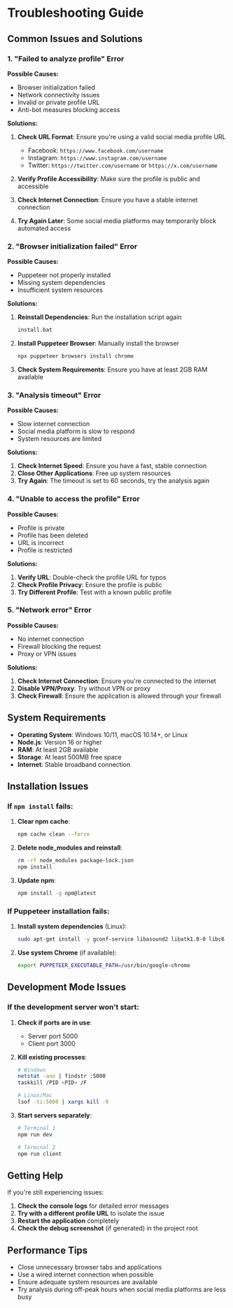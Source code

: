 # Troubleshooting Guide

## Common Issues and Solutions

### 1. "Failed to analyze profile" Error

**Possible Causes:**
- Browser initialization failed
- Network connectivity issues
- Invalid or private profile URL
- Anti-bot measures blocking access

**Solutions:**
1. **Check URL Format**: Ensure you're using a valid social media profile URL
   - Facebook: `https://www.facebook.com/username`
   - Instagram: `https://www.instagram.com/username`
   - Twitter: `https://twitter.com/username` or `https://x.com/username`

2. **Verify Profile Accessibility**: Make sure the profile is public and accessible

3. **Check Internet Connection**: Ensure you have a stable internet connection

4. **Try Again Later**: Some social media platforms may temporarily block automated access

### 2. "Browser initialization failed" Error

**Possible Causes:**
- Puppeteer not properly installed
- Missing system dependencies
- Insufficient system resources

**Solutions:**
1. **Reinstall Dependencies**: Run the installation script again
   ```bash
   install.bat
   ```

2. **Install Puppeteer Browser**: Manually install the browser
   ```bash
   npx puppeteer browsers install chrome
   ```

3. **Check System Requirements**: Ensure you have at least 2GB RAM available

### 3. "Analysis timeout" Error

**Possible Causes:**
- Slow internet connection
- Social media platform is slow to respond
- System resources are limited

**Solutions:**
1. **Check Internet Speed**: Ensure you have a fast, stable connection
2. **Close Other Applications**: Free up system resources
3. **Try Again**: The timeout is set to 60 seconds, try the analysis again

### 4. "Unable to access the profile" Error

**Possible Causes:**
- Profile is private
- Profile has been deleted
- URL is incorrect
- Profile is restricted

**Solutions:**
1. **Verify URL**: Double-check the profile URL for typos
2. **Check Profile Privacy**: Ensure the profile is public
3. **Try Different Profile**: Test with a known public profile

### 5. "Network error" Error

**Possible Causes:**
- No internet connection
- Firewall blocking the request
- Proxy or VPN issues

**Solutions:**
1. **Check Internet Connection**: Ensure you're connected to the internet
2. **Disable VPN/Proxy**: Try without VPN or proxy
3. **Check Firewall**: Ensure the application is allowed through your firewall

## System Requirements

- **Operating System**: Windows 10/11, macOS 10.14+, or Linux
- **Node.js**: Version 16 or higher
- **RAM**: At least 2GB available
- **Storage**: At least 500MB free space
- **Internet**: Stable broadband connection

## Installation Issues

### If `npm install` fails:

1. **Clear npm cache**:
   ```bash
   npm cache clean --force
   ```

2. **Delete node_modules and reinstall**:
   ```bash
   rm -rf node_modules package-lock.json
   npm install
   ```

3. **Update npm**:
   ```bash
   npm install -g npm@latest
   ```

### If Puppeteer installation fails:

1. **Install system dependencies** (Linux):
   ```bash
   sudo apt-get install -y gconf-service libasound2 libatk1.0-0 libc6 libcairo2 libcups2 libdbus-1-3 libexpat1 libfontconfig1 libgcc1 libgconf-2-4 libgdk-pixbuf2.0-0 libglib2.0-0 libgtk-3-0 libnspr4 libpango-1.0-0 libpangocairo-1.0-0 libstdc++6 libx11-6 libx11-xcb1 libxcb1 libxcomposite1 libxcursor1 libxdamage1 libxext6 libxfixes3 libxi6 libxrandr2 libxrender1 libxss1 libxtst6 ca-certificates fonts-liberation libappindicator1 libnss3 lsb-release xdg-utils wget
   ```

2. **Use system Chrome** (if available):
   ```bash
   export PUPPETEER_EXECUTABLE_PATH=/usr/bin/google-chrome
   ```

## Development Mode Issues

### If the development server won't start:

1. **Check if ports are in use**:
   - Server port 5000
   - Client port 3000

2. **Kill existing processes**:
   ```bash
   # Windows
   netstat -ano | findstr :5000
   taskkill /PID <PID> /F
   
   # Linux/Mac
   lsof -ti:5000 | xargs kill -9
   ```

3. **Start servers separately**:
   ```bash
   # Terminal 1
   npm run dev
   
   # Terminal 2
   npm run client
   ```

## Getting Help

If you're still experiencing issues:

1. **Check the console logs** for detailed error messages
2. **Try with a different profile URL** to isolate the issue
3. **Restart the application** completely
4. **Check the debug screenshot** (if generated) in the project root

## Performance Tips

- Close unnecessary browser tabs and applications
- Use a wired internet connection when possible
- Ensure adequate system resources are available
- Try analysis during off-peak hours when social media platforms are less busy 